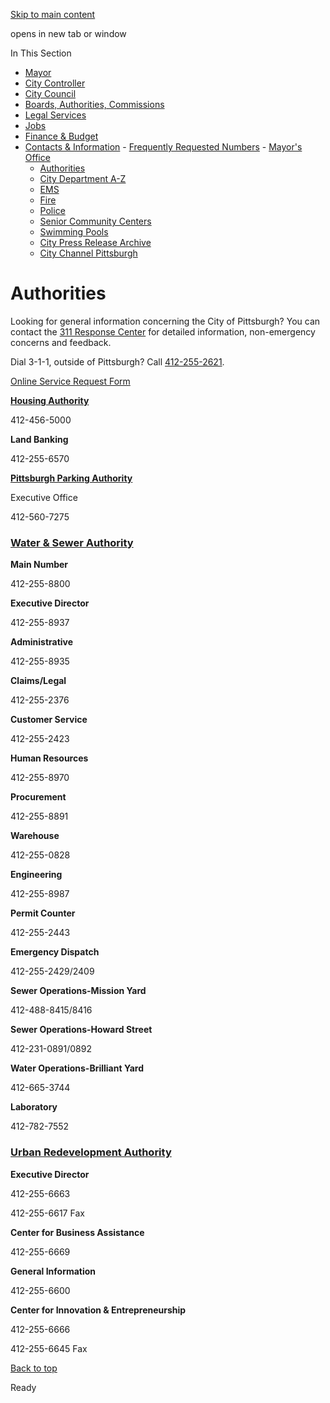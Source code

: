 [Skip to main content](https://www.pittsburghpa.gov/City-Government/Contacts-Information/City-Directory/Authorities#main-content)

opens in new tab or window

In This Section

- [Mayor](https://www.pittsburghpa.gov/City-Government/Mayor)
- [City Controller](https://www.pittsburghpa.gov/City-Government/City-Controllers-Office)
- [City Council](https://www.pittsburghpa.gov/City-Government/City-Council)
- [Boards, Authorities, Commissions](https://www.pittsburghpa.gov/City-Government/Boards-Authorities-Commissions)
- [Legal Services](https://www.pittsburghpa.gov/City-Government/Legal-Services)
- [Jobs](https://www.pittsburghpa.gov/City-Government/Jobs)
- [Finance & Budget](https://www.pittsburghpa.gov/City-Government/Finance-Budget)
- [Contacts & Information](https://www.pittsburghpa.gov/City-Government/Contacts-Information)  - [Frequently Requested Numbers](https://www.pittsburghpa.gov/City-Government/Contacts-Information/City-Directory)    - [Mayor's Office](https://www.pittsburghpa.gov/City-Government/Contacts-Information/City-Directory/Mayors-Office)
    - [Authorities](https://www.pittsburghpa.gov/City-Government/Contacts-Information/City-Directory/Authorities)
    - [City Department A-Z](https://www.pittsburghpa.gov/City-Government/Contacts-Information/City-Directory/City-Department-A-Z)
    - [EMS](https://www.pittsburghpa.gov/City-Government/Contacts-Information/City-Directory/EMS)
    - [Fire](https://www.pittsburghpa.gov/City-Government/Contacts-Information/City-Directory/Fire)
    - [Police](https://www.pittsburghpa.gov/City-Government/Contacts-Information/City-Directory/Police)
    - [Senior Community Centers](https://www.pittsburghpa.gov/City-Government/Contacts-Information/City-Directory/Senior-Community-Centers)
    - [Swimming Pools](https://www.pittsburghpa.gov/City-Government/Contacts-Information/City-Directory/Swimming-Pools)
  - [City Press Release Archive](https://www.pittsburghpa.gov/City-Government/Contacts-Information/City-Press-Release-Archive)
  - [City Channel Pittsburgh](https://www.pittsburghpa.gov/City-Government/Contacts-Information/City-Channel-Pittsburgh)

# Authorities

Looking for general information concerning the City of Pittsburgh? You can contact the [311 Response Center](https://www.pittsburghpa.gov/Resident-Services/311) for detailed information, non-emergency concerns and feedback.

Dial 3-1-1, outside of Pittsburgh? Call [412-255-2621](tel:4122552621).

[Online Service Request Form](https://www.pittsburghpa.gov/Resident-Services/311)

**[Housing Authority](https://hacp.org/)**

412-456-5000

**Land Banking**

412-255-6570

**[Pittsburgh Parking Authority](https://www.pittsburghparking.com/Home)**

Executive Office

412-560-7275

### [Water & Sewer Authority](https://www.pgh2o.com/)

**Main Number**

412-255-8800

**Executive Director**

412-255-8937

**Administrative**

412-255-8935

**Claims/Legal**

412-255-2376

**Customer Service**

412-255-2423

**Human Resources**

412-255-8970

**Procurement**

412-255-8891

**Warehouse**

412-255-0828

**Engineering**

412-255-8987

**Permit Counter**

412-255-2443

**Emergency Dispatch**

412-255-2429/2409

**Sewer Operations-Mission Yard**

412-488-8415/8416

**Sewer Operations-Howard Street**

412-231-0891/0892

**Water Operations-Brilliant Yard**

412-665-3744

**Laboratory**

412-782-7552

### [Urban Redevelopment Authority](https://www.ura.org/)

**Executive Director**

412-255-6663

412-255-6617 Fax

**Center for Business Assistance**

412-255-6669

**General Information**

412-255-6600

**Center for Innovation & Entrepreneurship**

412-255-6666

412-255-6645 Fax

[Back to top](https://www.pittsburghpa.gov/City-Government/Contacts-Information/City-Directory/Authorities#body-top)

Ready
